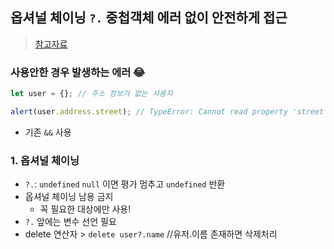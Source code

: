## 옵셔널 체이닝 `?.` 중첩객체 에러 없이 안전하게 접근
> [참고자료](https://ko.javascript.info/optional-chaining)
### 사용안한 경우 발생하는 에러 😂
```javascript
let user = {}; // 주소 정보가 없는 사용자

alert(user.address.street); // TypeError: Cannot read property 'street' of undefined
```


- 기존 `&&` 사용
### 1. 옵셔널 체이닝
- `?.`: `undefined` `null` 이면 평가 멈추고 `undefined` 반환
- 옵셔널 체이닝 남용 금지
  - 꼭 필요한 대상에만 사용!
- `?.` 앞에는 변수 선언 필요
- delete 연산자 > `delete user?.name` //유저.이름 존재하면 삭제처리
